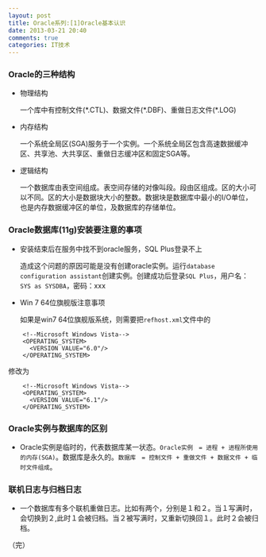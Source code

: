 ```yaml
---
layout: post
title: Oracle系列:[1]Oracle基本认识
date: 2013-03-21 20:40
comments: true
categories: IT技术
---
```

### **O**racle的三种结构

- 物理结构
    
    一个库中有控制文件(\*.CTL)、数据文件(\*.DBF)、重做日志文件(\*.LOG)

- 内存结构

    一个系统全局区(SGA)服务于一个实例。一个系统全局区包含高速数据缓冲区、共享池、大共享区、重做日志缓冲区和固定SGA等。
    
- 逻辑结构
    
    一个数据库由表空间组成。表空间存储的对像叫段。段由区组成。区的大小可以不同。区的大小是数据块大小的整数。数据块是数据库中最小的I/O单位，也是内存数据缓冲区的单位，及数据库的存储单位。

<!-- more -->

### Oracle数据库(11g)安装要注意的事项

- 安装结束后在服务中找不到oracle服务，SQL Plus登录不上

    造成这个问题的原因可能是没有创建oracle实例。运行`database configuration assistant`创建实例。创建成功后登录`SQL Plus`，用户名：`SYS as SYSDBA`，密码：xxx
    
- Win 7 64位旗舰版注意事项

    如果是win7 64位旗舰版系统，则需要把`refhost.xml`文件中的
    
```
    <!--Microsoft Windows Vista-->
    <OPERATING_SYSTEM>
      <VERSION VALUE="6.0"/>
    </OPERATING_SYSTEM>
```

修改为

```
    <!--Microsoft Windows Vista-->
    <OPERATING_SYSTEM>
      <VERSION VALUE="6.1"/>
    </OPERATING_SYSTEM>
```


### Oracle实例与数据库的区别

- Oracle实例是临时的，代表数据库某一状态。`Oracle实例　= 进程 + 进程所使用的内存(SGA)`。数据库是永久的。`数据库　= 控制文件 + 重做文件 + 数据文件 + 临时文件组成`。

### 联机日志与归档日志

- 一个数据库有多个联机重做日志。比如有两个，分别是１和２。当１写满时，会切换到２,此时１会被归档。当２被写满时，又重新切换回１。此时２会被归档。


（完）
